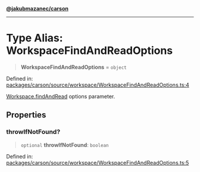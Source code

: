 [**@jakubmazanec/carson**](../README.md)

---

# Type Alias: WorkspaceFindAndReadOptions

> **WorkspaceFindAndReadOptions** = `object`

Defined in:
[packages/carson/source/workspace/WorkspaceFindAndReadOptions.ts:4](https://github.com/jakubmazanec/tools/blob/d956cf350ae3e6bad1df754a19dfbabb088c1451/packages/carson/source/workspace/WorkspaceFindAndReadOptions.ts#L4)

[Workspace.findAndRead](../classes/Workspace.md#findandread) options parameter.

## Properties

### throwIfNotFound?

> `optional` **throwIfNotFound**: `boolean`

Defined in:
[packages/carson/source/workspace/WorkspaceFindAndReadOptions.ts:5](https://github.com/jakubmazanec/tools/blob/d956cf350ae3e6bad1df754a19dfbabb088c1451/packages/carson/source/workspace/WorkspaceFindAndReadOptions.ts#L5)
